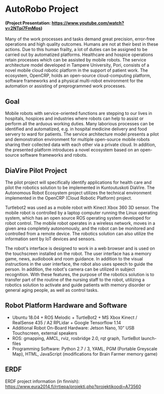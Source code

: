 # AutoRobo Project
#### (Project Presentation: https://www.youtube.com/watch?v=2NTpi7FmMos)
Many of the work processes and tasks demand great precision, error-free operations and high quality outcomes. Humans are not at their best in these actions. Due to this human frailty, a lot of duties can be assigned to be carried out by automatized platforms. Healthcare and hospice operations retain processes which can be assisted by mobile robots. The service architecture model developed in Tampere University, Pori, consists of a novel mobile cloud robotic platform in the support of patient work. The ecosystem, OpenCRP, holds an open-source cloud-computing platform, software frameworks and a physical multi-robot environment for the automation or assisting of preprogrammed work processes.
## Goal
Mobile robots with service-oriented functions are stepping to our lives in hospitals, hospices and industries where robots can help to assist or perform all the arduous working duties. Many laborious processes can be identified and automatized, e.g. in hospital medicine delivery and food servery to ward for patients. The service architecture model presents a pilot and demonstration environment for multiple open-source mobile robots sharing their collected data with each other via a private cloud. In addition, the presented platform introduces a novel ecosystem based on an open-source software frameworks and robots.

## DiaVire Pilot Project
The pilot project will specifically identify applications for health care and pilot the robotics solution to be implemented in Kuntoutuskoti DiaVire. The Autonomous Robot Ecosystem project utilizes the technical environment implemented in the OpenCRP (Cloud Robotic Platform) project.

Turtlebot2 was used as a mobile robot with Kinect Xbox 360 3D sensor. The mobile robot is controlled by a laptop computer running the Linux operating system, which has an open source ROS operating system developed for robot control. The mobile robot operates in a wireless network, moves in a given area completely autonomously, and the robot can be monitored and controlled from a remote device. The robotics solution can also utilize the information sent by IoT devices and sensors.

The robot's interface is designed to work in a web browser and is used on the touchscreen installed on the robot. The user interface has a memory game, news, audiobook and room guidance. In addition to the visual instructions in the user interface, the robot also uses speech to guide the person. In addition, the robot's camera can be utilized in subject recognition. With these features, the purpose of the robotics solution is to transfer part of the routine of the nursing staff to the robot, utilizing a robotics solution to activate and guide patients with memory disorder or general aging people, as well as control tasks.

## Robot Platform Hardware and Software
* Ubuntu 18.04 + ROS Melodic + TurtleBot2 + MS Xbox Kinect / RealSense 435 / A2 RPLidar + Google Tensorflow 1.14
* Additional Robot On-Board Hardware: Jetson Nano, 10” USB Touchscreen, external speakers
* ROS: gmapping, AMCL, rviz, rosbridge 2.0, rqt graph, TurtleBot launch-files
* Programming Software: Python 2.7 / 3, YAML, PGM (Portable Greyscale Map), HTML, JavaScript (modifications for Brain Farmer memory game)

## ERDF
ERDF project information (in finnish): https://www.eura2014.fi/rrtiepa/projekti.php?projektikoodi=A73560
